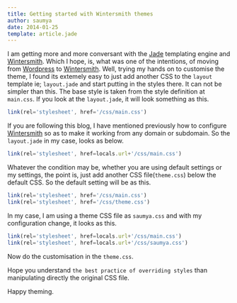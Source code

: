 ```yaml
---
title: Getting started with Wintersmith themes
author: saumya
date: 2014-01-25
template: article.jade
---
```


I am getting more and more conversant with the [Jade][1] templating engine and [Wintersmith][2]. Which I hope, is, what was one of the intentions, of moving from [Wordpress][3] to [Wintersmith][2]. Well, trying my hands on to customise the theme, I found its extemely easy to just add another CSS to the `layout` template ie; `layout.jade` and start putting in the styles there. It can not be simpler than this. The base style is taken from the style definition at `main.css`. If you look at the `layout.jade`, it will look something as this.
```javascript
link(rel='stylesheet', href='/css/main.css')
```
If you are following this blog, I have mentioned previously how to configure [Wintersmith][2] so as to make it working from any domain or subdomain. So the `layout.jade` in my case, looks as below.
```javascript
link(rel='stylesheet', href=locals.url+'/css/main.css')
```
Whatever the condition may be, whether you are using default settings or my settings, the point is, just add another CSS file(`theme.css`) below the default CSS.
So the default setting will be as this.
```javascript
link(rel='stylesheet', href='/css/main.css')
link(rel='stylesheet', href='/css/theme.css')
```
In my case, I am using a theme CSS file as `saumya.css` and with my configuration change, it looks as this.
```javascript
link(rel='stylesheet', href=locals.url+'/css/main.css')
link(rel='stylesheet', href=locals.url+'/css/saumya.css')
```
Now do the customisation in the `theme.css`.     

Hope you understand `the best practice of overriding styles` than manipulating directly the original CSS file.

Happy theming.



[1]: http://jade-lang.com
[2]: https://github.com/jnordberg/wintersmith
[3]: http://wordpress.org






